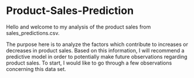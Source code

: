 # Product-Sales-Prediction

Hello and welcome to my analysis of the product sales from sales_predictions.csv.

The purpose here is to analyze the factors which contribute to increases or decreases in product sales. Based on this information, I will recommend a predictive model in order to potentially make future observations regarding product sales. To start, I would like to go through a few observations concerning this data set.
